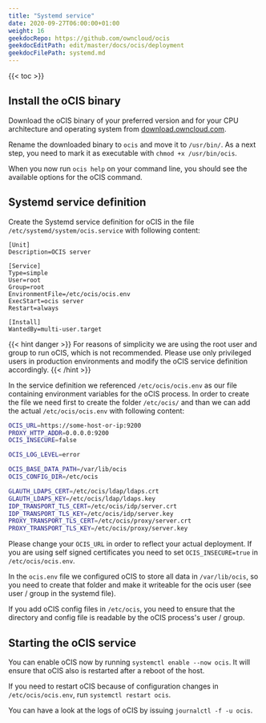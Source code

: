 ```yaml
---
title: "Systemd service"
date: 2020-09-27T06:00:00+01:00
weight: 16
geekdocRepo: https://github.com/owncloud/ocis
geekdocEditPath: edit/master/docs/ocis/deployment
geekdocFilePath: systemd.md
---
```


{{< toc >}}

## Install the oCIS binary

Download the oCIS binary of your preferred version and for your CPU architecture and operating system from [download.owncloud.com](https://download.owncloud.com/ocis/ocis).

Rename the downloaded binary to `ocis` and move it to `/usr/bin/`. As a next step, you need to mark it as executable with `chmod +x /usr/bin/ocis`.

When you now run `ocis help` on your command line, you should see the available options for the oCIS command.

## Systemd service definition

Create the Systemd service definition for oCIS in the file `/etc/systemd/system/ocis.service` with following content:

```systemd
[Unit]
Description=OCIS server

[Service]
Type=simple
User=root
Group=root
EnvironmentFile=/etc/ocis/ocis.env
ExecStart=ocis server
Restart=always

[Install]
WantedBy=multi-user.target
```

{{< hint danger >}}
For reasons of simplicity we are using the root user and group to run oCIS, which is not recommended. Please use only privileged users in production environments and modify the oCIS service definition accordingly.
{{< /hint >}}

In the service definition we referenced `/etc/ocis/ocis.env` as our file containing environment variables for the oCIS process.
In order to create the file we need first to create the folder `/etc/ocis/` and than we can add the actual `/etc/ocis/ocis.env` with following content:

```bash
OCIS_URL=https://some-host-or-ip:9200
PROXY_HTTP_ADDR=0.0.0.0:9200
OCIS_INSECURE=false

OCIS_LOG_LEVEL=error

OCIS_BASE_DATA_PATH=/var/lib/ocis
OCIS_CONFIG_DIR=/etc/ocis

GLAUTH_LDAPS_CERT=/etc/ocis/ldap/ldaps.crt
GLAUTH_LDAPS_KEY=/etc/ocis/ldap/ldaps.key
IDP_TRANSPORT_TLS_CERT=/etc/ocis/idp/server.crt
IDP_TRANSPORT_TLS_KEY=/etc/ocis/idp/server.key
PROXY_TRANSPORT_TLS_CERT=/etc/ocis/proxy/server.crt
PROXY_TRANSPORT_TLS_KEY=/etc/ocis/proxy/server.key
```

Please change your `OCIS_URL` in order to reflect your actual deployment. If you are using self signed certificates you need to set `OCIS_INSECURE=true` in `/etc/ocis/ocis.env`.

In the `ocis.env` file we configured oCIS to store all data in `/var/lib/ocis`, so you need to create that folder and make it writeable for the ocis user (see user / group  in the systemd file).

If you add oCIS config files in `/etc/ocis`, you need to ensure that the directory and config file is readable by the oCIS process's user / group.

## Starting the oCIS service

You can enable oCIS now by running `systemctl enable --now ocis`. It will ensure that oCIS also is restarted after a reboot of the host.

If you need to restart oCIS because of configuration changes in `/etc/ocis/ocis.env`, run `systemctl restart ocis`.

You can have a look at the logs of oCIS by issuing `journalctl -f -u ocis`.

